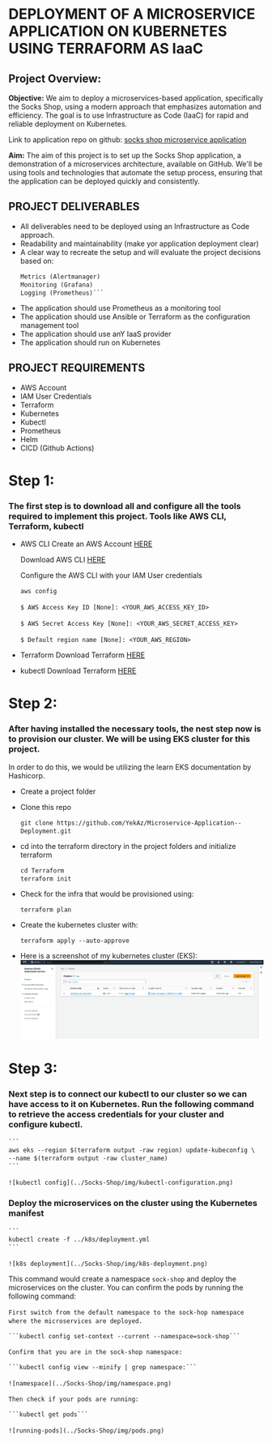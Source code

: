 # DEPLOYMENT OF A MICROSERVICE APPLICATION ON KUBERNETES USING TERRAFORM AS IaaC

## Project Overview: 

**Objective:** 
We aim to deploy a microservices-based application, specifically the Socks Shop, using a modern approach that emphasizes automation and efficiency. The goal is to use Infrastructure as Code (IaaC) for rapid and reliable deployment on Kubernetes.

Link to application repo on github:
[socks shop microservice application](https://github.com/microservices-demo/microservices-demo.github.io)


**Aim:** 
The aim of this project is to set up the Socks Shop application, a demonstration of a microservices architecture, available on GitHub. We'll be using tools and technologies that automate the setup process, ensuring that the application can be deployed quickly and consistently.

## PROJECT DELIVERABLES
- All deliverables need to be deployed using an Infrastructure as Code approach.
- Readability and maintainability (make yor application deployment clear)
- A clear way to recreate the setup and will evaluate the project decisions based on:
    ```Deploy pipeline
    Metrics (Alertmanager)
    Monitoring (Grafana)
    Logging (Prometheus)```
- The application should use Prometheus as a monitoring tool
-  The application should use Ansible or Terraform as the configuration management tool
-  The application should use anY IaaS provider
-  The application should run on Kubernetes

## PROJECT REQUIREMENTS
- AWS Account
- IAM User Credentials
- Terraform
- Kubernetes
- Kubectl
- Prometheus
- Helm
- CICD (Github Actions)

# Step 1:

### The first step is to download all and configure all the tools required to implement this project. Tools like AWS CLI, Terraform, kubectl

- AWS CLI
    Create an AWS Account [HERE](https://aws.amazon.com/free/?gclid=Cj0KCQjwzby1BhCQARIsAJ_0t5PloPO6_AZmfWRFblBUfZ3wER05XP0LzfwiDr4-u4scemxMVSRQiXcaAmjVEALw_wcB&trk=99f831a2-d162-429a-9a77-a89f6b3bd6cd&sc_channel=ps&ef_id=Cj0KCQjwzby1BhCQARIsAJ_0t5PloPO6_AZmfWRFblBUfZ3wER05XP0LzfwiDr4-u4scemxMVSRQiXcaAmjVEALw_wcB:G:s&s_kwcid=AL!4422!3!645125273279!e!!g!!aws%20sign%20up!19574556890!145779847592)

    Download AWS CLI [HERE](https://aws.amazon.com/cli/)

    Configure the AWS CLI with your IAM User credentials
    ```
    aws config

    $ AWS Access Key ID [None]: <YOUR_AWS_ACCESS_KEY_ID>

    $ AWS Secret Access Key [None]: <YOUR_AWS_SECRET_ACCESS_KEY>

    $ Default region name [None]: <YOUR_AWS_REGION>
    
    ```

- Terraform
    Download Terraform [HERE](https://developer.hashicorp.com/terraform/install)

- kubectl
    Download Terraform [HERE](https://kubernetes.io/docs/tasks/tools/)

# Step 2:

 ### After having installed the necessary tools, the nest step now is to provision our cluster. We will be using EKS cluster for this project.

 In order to do this, we would be utilizing the learn EKS documentation by Hashicorp.

 - Create a project folder

 - Clone this repo 
    ```
    git clone https://github.com/YekAz/Microservice-Application--Deployment.git
    ```
 - cd into the terraform directory in the project folders and initialize terraform
    ```
    cd Terraform
    terraform init
    ```
 - Check for the infra that would be provisioned using:
    ```
    terraform plan
    ```
 - Create the kubernetes cluster with:
    ```
    terraform apply --auto-approve
    ```
 - Here is a screenshot of my kubernetes cluster (EKS):
    ![Cluster Image](../Socks-Shop/img/EKS-Cluster.png)

# Step 3:

### Next step is to connect our kubectl to our cluster so we can have access to it on Kubernetes. Run the following command to retrieve the access credentials for your cluster and configure kubectl.

    ```
    aws eks --region $(terraform output -raw region) update-kubeconfig \
    --name $(terraform output -raw cluster_name)
    ```

    ![kubectl config](../Socks-Shop/img/kubectl-configuration.png)

### Deploy the microservices on the cluster using the Kubernetes manifest
    ```
    kubectl create -f ../k8s/deployment.yml
    ```

    ![k8s deployment](../Socks-Shop/img/k8s-deployment.png)

This command would create a namespace `sock-shop` and deploy the microservices on the cluster. You can confirm the pods by running the following command:

`First switch from the default namespace to the sock-hop namespace where the microservices are deployed.`

    ```kubectl config set-context --current --namespace=sock-shop```

`Confirm that you are in the sock-shop namespace:`

    ```kubectl config view --minify | grep namespace:```

    ![namespace](../Socks-Shop/img/namespace.png)

`Then check if your pods are running:`
    
    ```kubectl get pods```

    ![running-pods](../Socks-Shop/img/pods.png)

    




